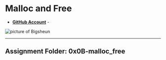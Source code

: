 # Malloc and Free

- __[GitHub Account](github.com/Bigsheun)__ - 

 ![picture of Bigsheun](https://avatars.githubusercontent.com/u/88635898?s=120&v=4 "Bigsheun")
___

## Assignment Folder: 0x0B-malloc_free

